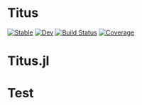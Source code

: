 # Titus

[![Stable](https://img.shields.io/badge/docs-stable-blue.svg)](https://nwamsley1.github.io/Titus.jl/stable/)
[![Dev](https://img.shields.io/badge/docs-dev-blue.svg)](https://nwamsley1.github.io/Titus.jl/dev/)
[![Build Status](https://github.com/nwamsley1/Titus.jl/actions/workflows/CI.yml/badge.svg?branch=main)](https://github.com/nwamsley1/Titus.jl/actions/workflows/CI.yml?query=branch%3Amain)
[![Coverage](https://codecov.io/gh/nwamsley1/Titus.jl/branch/main/graph/badge.svg)](https://codecov.io/gh/nwamsley1/Titus.jl)
# Titus.jl

# Test 
